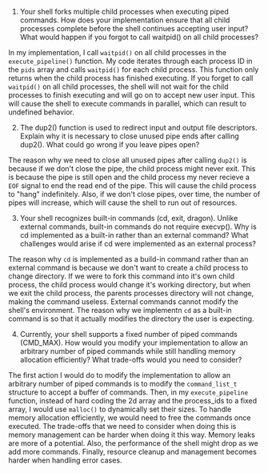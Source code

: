 1. Your shell forks multiple child processes when executing piped commands. How does your implementation ensure that all child processes complete before the shell continues accepting user input? What would happen if you forgot to call waitpid() on all child processes?

In my implementation, I call `waitpid()` on all child processes in the `execute_pipeline()` function. My code iterates through each process ID in the `pids` array and calls
`waitpid()` for each child process. This function only returns when the child process has finished executing. If you forget to call `waitpid()` on all child processes, the shell
will not wait for the child processes to finish executing and will go on to accept new user input. This will cause the shell to execute commands in parallel, which can result to
undefined behavior.

2. The dup2() function is used to redirect input and output file descriptors. Explain why it is necessary to close unused pipe ends after calling dup2(). What could go wrong if you leave pipes open?

The reason why we need to close all unused pipes after calling `dup2()` is because if we don't close the pipe, the child process might never exit. This is because the pipe is
still open and the child process my never recieve a `EOF` signal to end the read end of the pipe. This will cause the child process to "hang" indefinitely. Also, if we don't close pipes, over time, the number of pipes will increase, which will cause the shell to run out of resources.

3. Your shell recognizes built-in commands (cd, exit, dragon). Unlike external commands, built-in commands do not require execvp(). Why is cd implemented as a built-in rather than an external command? What challenges would arise if cd were implemented as an external process?

The reason why `cd` is implemented as a build-in command rather than an external command is because we don't want to create a child process to change directory. If we were to
fork this command into it's own child process, the child process would change it's working directory, but when we exit the child process, the parents processes directory will not change, making the command useless. External commands cannot modify the shell's environment. The reason why we implementn `cd` as a built-in command is so that it actually modifies the directory the user is expecting.

4. Currently, your shell supports a fixed number of piped commands (CMD_MAX). How would you modify your implementation to allow an arbitrary number of piped commands while still handling memory allocation efficiently? What trade-offs would you need to consider?

The first action I would do to modify the implementation to allow an arbitrary number of piped commands is to modify the `command_list_t` structure to accept a buffer of commands. Then, in my `execute_pipeline` function, instead of hard coding the 2d array and the process_ids to a fixed array, I would use `malloc()` to dynamically set their sizes. To handle memory allocation efficiently, we would need to free the commands once executed. The trade-offs that we need to consider when doing this is memory management can be harder when doing it this way. Memory leaks are more of a potential. Also, the performance of the shell might drop as we add more commands. Finally, resource cleanup and management becomes harder when handling error cases.